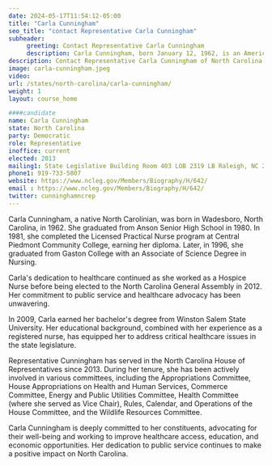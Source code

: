 ```yaml
---
date: 2024-05-17T11:54:12-05:00
title: "Carla Cunningham"
seo_title: "contact Representative Carla Cunningham"
subheader:
     greeting: Contact Representative Carla Cunningham
     description: Carla Cunningham, born January 12, 1962, is an American politician and a member of the Democratic Party. She serves in the North Carolina House of Representatives, representing District 106, and assumed office in 2013.
description: Contact Representative Carla Cunningham of North Carolina. Contact information for Carla Cunningham includes email address, phone number, and mailing address.
image: carla-cunningham.jpeg
video:
url: /states/north-carolina/carla-cunningham/
weight: 1
layout: course_home

####candidate
name: Carla Cunningham
state: North Carolina
party: Democratic
role: Representative
inoffice: current
elected: 2013
mailing1: State Legislative Building Room 403 LOB 2319 LB Raleigh, NC 27601-1096
phone1: 919-733-5807
website: https://www.ncleg.gov/Members/Biography/H/642/
email : https://www.ncleg.gov/Members/Biography/H/642/
twitter: cunninghamncrep
---
```

Carla Cunningham, a native North Carolinian, was born in Wadesboro, North Carolina, in 1962. She graduated from Anson Senior High School in 1980. In 1981, she completed the Licensed Practical Nurse program at Central Piedmont Community College, earning her diploma. Later, in 1996, she graduated from Gaston College with an Associate of Science Degree in Nursing.

Carla's dedication to healthcare continued as she worked as a Hospice Nurse before being elected to the North Carolina General Assembly in 2012. Her commitment to public service and healthcare advocacy has been unwavering.

In 2009, Carla earned her bachelor's degree from Winston Salem State University. Her educational background, combined with her experience as a registered nurse, has equipped her to address critical healthcare issues in the state legislature.

Representative Cunningham has served in the North Carolina House of Representatives since 2013. During her tenure, she has been actively involved in various committees, including the Appropriations Committee, House Appropriations on Health and Human Services, Commerce Committee, Energy and Public Utilities Committee, Health Committee (where she served as Vice Chair), Rules, Calendar, and Operations of the House Committee, and the Wildlife Resources Committee.

Carla Cunningham is deeply committed to her constituents, advocating for their well-being and working to improve healthcare access, education, and economic opportunities. Her dedication to public service continues to make a positive impact on North Carolina.
